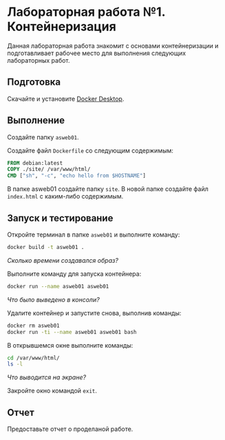 # Лабораторная работа №1. Контейнеризация

Данная лабораторная работа знакомит с основами контейнеризации и подготавливает рабочее место
для выполнения следующих лабораторных работ.

## Подготовка

Скачайте и установите [Docker Desktop](https://www.docker.com/products/docker-desktop/).

## Выполнение

Создайте папку `asweb01`.

Создайте файл `Dockerfile` со следующим содержимым:

```dockerfile
FROM debian:latest
COPY ./site/ /var/www/html/
CMD ["sh", "-c", "echo hello from $HOSTNAME"]
```

В папке asweb01 создайте папку `site`. В новой папке создайте файл `index.html` с каким-либо
содержимым.

## Запуск и тестирование

Откройте терминал в папке `asweb01` и выполните команду:

```bash
docker build -t asweb01 .
```

_Сколько времени создавался образ?_

Выполните команду для запуска контейнера:

```bash
docker run --name asweb01 asweb01
```

_Что было выведено в консоли?_

Удалите контейнер и запустите снова, выполнив команды:

```bash
docker rm asweb01
docker run -ti --name asweb01 asweb01 bash
```

В открывшемся окне выполните команды:

```bash
cd /var/www/html/
ls -l
```

_Что выводится на экране?_

Закройте окно командой `exit`.

## Отчет

Предоставьте отчет о проделаной работе.
